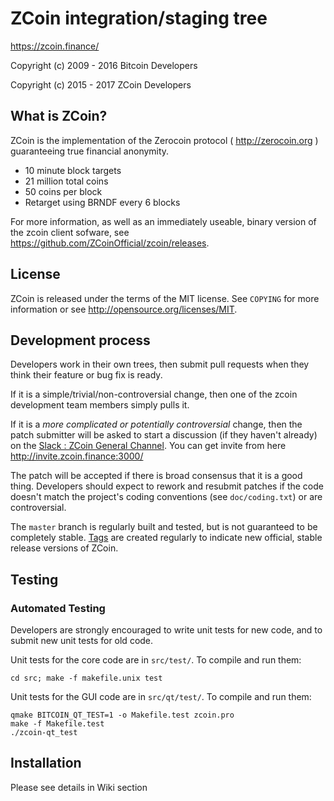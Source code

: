 ZCoin integration/staging tree
================================

https://zcoin.finance/

 Copyright (c) 2009 - 2016 Bitcoin Developers
 
 Copyright (c) 2015 - 2017 ZCoin Developers

What is ZCoin?
----------------

ZCoin is the implementation of the Zerocoin protocol ( http://zerocoin.org ) guaranteeing true financial anonymity.

 - 10 minute block targets
 - 21 million total coins
 - 50 coins per block
 - Retarget using BRNDF every 6 blocks

For more information, as well as an immediately useable, binary version of
the zcoin client sofware, see https://github.com/ZCoinOfficial/zcoin/releases.

License
-------

ZCoin is released under the terms of the MIT license. See `COPYING` for more
information or see http://opensource.org/licenses/MIT.

Development process
-------------------

Developers work in their own trees, then submit pull requests when they think
their feature or bug fix is ready.

If it is a simple/trivial/non-controversial change, then one of the zcoin
development team members simply pulls it.

If it is a *more complicated or potentially controversial* change, then the patch
submitter will be asked to start a discussion (if they haven't already) on the
[Slack : ZCoin General Channel](https://zcoinofficial.slack.com). You can get invite from here http://invite.zcoin.finance:3000/

The patch will be accepted if there is broad consensus that it is a good thing.
Developers should expect to rework and resubmit patches if the code doesn't
match the project's coding conventions (see `doc/coding.txt`) or are
controversial.

The `master` branch is regularly built and tested, but is not guaranteed to be
completely stable. [Tags](https://github.com/zcoinofficial/zcoin/tags) are created
regularly to indicate new official, stable release versions of ZCoin.

Testing
-------

### Automated Testing

Developers are strongly encouraged to write unit tests for new code, and to
submit new unit tests for old code.

Unit tests for the core code are in `src/test/`. To compile and run them:

    cd src; make -f makefile.unix test

Unit tests for the GUI code are in `src/qt/test/`. To compile and run them:

    qmake BITCOIN_QT_TEST=1 -o Makefile.test zcoin.pro
    make -f Makefile.test
    ./zcoin-qt_test

Installation
-------

Please see details in Wiki section

